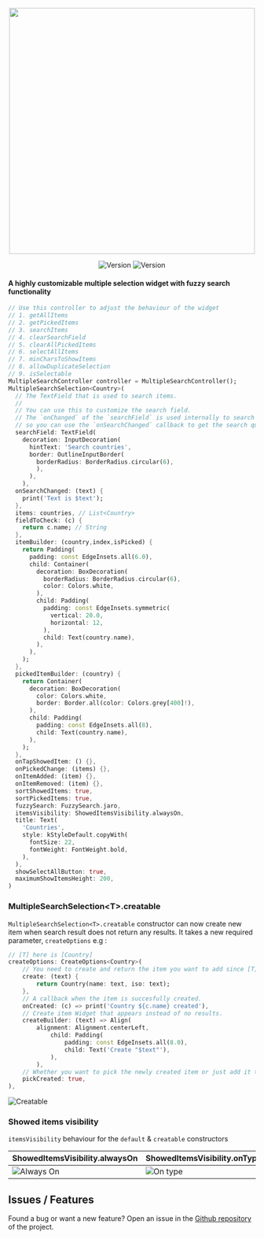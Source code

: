 <p align="center">
<img src='https://i.imgur.com/3dHOaoF.gif' width=500>
</p>
<p align="center">
 <img src="https://img.shields.io/pub/v/multiple_search_selection?color=637d0d&style=for-the-badge" alt="Version" /> <img src="https://img.shields.io/github/languages/code-size/esentis/multiple_search_selection?color=637d0d&style=for-the-badge&label=size" alt="Version" />
</br>
</p>

#### A highly customizable multiple selection widget with fuzzy search functionality

```dart
// Use this controller to adjust the behaviour of the widget
// 1. getAllItems
// 2. getPickedItems
// 3. searchItems
// 4. clearSearchField
// 5. clearAllPickedItems
// 6. selectAllItems
// 7. minCharsToShowItems
// 8. allowDuplicateSelection
// 9. isSelectable
MultipleSearchController controller = MultipleSearchController();
MultipleSearchSelection<Country>(
  // The TextField that is used to search items.
  //
  // You can use this to customize the search field.
  // The `onChanged` of the `searchField` is used internally to search items,
  // so you can use the `onSearchChanged` callback to get the search query.
  searchField: TextField(
    decoration: InputDecoration(
      hintText: 'Search countries',
      border: OutlineInputBorder(
        borderRadius: BorderRadius.circular(6),
        ),
      ),
    ),
  onSearchChanged: (text) {
    print('Text is $text');
  },
  items: countries, // List<Country>
  fieldToCheck: (c) {
    return c.name; // String
  },
  itemBuilder: (country,index,isPicked) {
    return Padding(
      padding: const EdgeInsets.all(6.0),
      child: Container(
        decoration: BoxDecoration(
          borderRadius: BorderRadius.circular(6),
          color: Colors.white,
        ),
        child: Padding(
          padding: const EdgeInsets.symmetric(
            vertical: 20.0,
            horizontal: 12,
          ),
          child: Text(country.name),
        ),
      ),
    );
  },
  pickedItemBuilder: (country) {
    return Container(
      decoration: BoxDecoration(
        color: Colors.white,
        border: Border.all(color: Colors.grey[400]!),
      ),
      child: Padding(
        padding: const EdgeInsets.all(8),
        child: Text(country.name),
      ),
    );
  },
  onTapShowedItem: () {},
  onPickedChange: (items) {},
  onItemAdded: (item) {},
  onItemRemoved: (item) {},
  sortShowedItems: true,
  sortPickedItems: true,
  fuzzySearch: FuzzySearch.jaro,
  itemsVisibility: ShowedItemsVisibility.alwaysOn,
  title: Text(
    'Countries',
    style: kStyleDefault.copyWith(
      fontSize: 22,
      fontWeight: FontWeight.bold,
    ),
  ),
  showSelectAllButton: true,
  maximumShowItemsHeight: 200,
)
```

### MultipleSearchSelection\<T>.creatable

`MultipleSearchSelection<T>.creatable` constructor can now create new item when search result does not return any results. It takes a new required parameter, `createOptions` e.g :

```dart
// [T] here is [Country]
createOptions: CreateOptions<Country>(
    // You need to create and return the item you want to add since [T] is not always [String].
    create: (text) {
        return Country(name: text, iso: text);
    },
    // A callback when the item is succesfully created.
    onCreated: (c) => print('Country ${c.name} created'),
    // Create item Widget that appears instead of no results.
    createBuilder: (text) => Align(
        alignment: Alignment.centerLeft,
            child: Padding(
                padding: const EdgeInsets.all(8.0),
                child: Text('Create "$text"'),
            ),
        ),
    // Whether you want to pick the newly created item or just add it to your list. Defaults to false.
    pickCreated: true,
),
```

<img src="https://i.imgur.com/XVwxgXA.gif" title="Creatable" />

### Showed items visibility

`itemsVisibility` behaviour for the `default` & `creatable` constructors

| ShowedItemsVisibility.alwaysOn                            | ShowedItemsVisibility.onType                          | ShowedItemsVisibility.toggle                        |
| --------------------------------------------------------- | ----------------------------------------------------- | --------------------------------------------------- |
| ![Always On](https://i.imgur.com/UgJGDtq.gif "Always On") | ![On type](https://i.imgur.com/f15wDcz.gif "On type") | ![Toggle](https://i.imgur.com/tGKQVhl.gif "Toggle") |

## Issues / Features

Found a bug or want a new feature? Open an issue in the [Github repository](https://github.com/esentis/multiple_search_selection) of the project.

